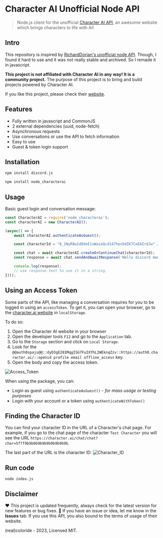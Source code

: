 # Character AI Unofficial Node API

> Node.js client for the unofficial [Character AI API](https://character.ai/), an awesome website which brings characters to life with AI!

## Intro

This repository is inspired by [RichardDorian's unofficial node API](https://github.com/RichardDorian/node-character.ai/).
Though, I found it hard to use and it was not really stable and archived. So I remade it in javascript.

**This project is not affiliated with Character AI in any way! It is a community project.**
The purpose of this project is to bring and build projects powered by Character AI.

If you like this project, please check their [website](https://character.ai/).

## Features

* Fully written in javascript and CommonJS 
* 2 external dependencies (uuid, node-fetch)
* Asynchronous requests
* Use conversations or use the API to fetch information
* Easy to use
* Guest & token login support

## Installation
```bash
npm install discord.js
```

```bash
npm install node_characterai
```

## Usage

Basic guest login and conversation message:
```js
const CharacterAI = require('node_characterai');
const characterAI = new CharacterAI();

(async() => {
    await characterAI.authenticateAsGuest();

    const characterId = "8_1NyR8w1dOXmI1uWaieQcd147hecbdIK7CeEAIrdJw" // Discord moderator

    const chat = await characterAI.createOrContinueChat(characterId);
    const response = await chat.sendAndAwaitResponse('Hello discord mod!', true)

    console.log(response);
    // use response.text to use it in a string.
})();
```

## Using an Access Token

Some parts of the API, like managing a conversation requires for you to be logged in using an `accessToken`.
To get it, you can open your browser, go to the [character.ai website](https://character.ai) in `localStorage`.

To do so:
1. Open the Character AI website in your browser
2. Open the developer tools `F12` and go to the `Application` tab.
3. Go to the `Storage` section and click on `Local Storage`.
4. Look for the `@@auth0spajs@@::dyD3gE281MqgISG7FuIXYhL2WEknqZzv::https://auth0.character.ai/::openid profile email offline_access` key.
5. Open the body and copy the access token.

![Access_Token](https://i.imgur.com/09Q9mLe.png)

When using the package, you can:
* Login as guest using `authenticateAsGuest()` - *for mass usage or testing purposes*
* Login with your account or a token using `authenticateWithToken()`

## Finding the Character ID

You can find your character ID in the URL of a Character's chat page.
For example, if you go to the chat page of the character `Test Character` you will see the URL `https://character.ai/chat/chat?char=5f7f9b9b9b9b9b9b9b9b9b9b`.

The last part of the URL is the character ID:
![Character_ID](https://i.imgur.com/nd86fN4.png)

## Run code
```
node index.js
```

## Disclaimer
❤️ This project is updated frequently, always check for the latest version for new features or bug fixes.
🚀 If you have an issue or idea, let me know in the **Issues** tab.
If you use this API, you also bound to the terms of usage of their website.

(real)coloride - 2023, Licensed MIT.
